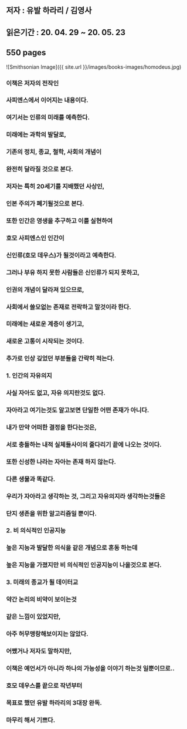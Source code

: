 ## 저자 : 유발 하라리 / 김영사

## 읽은기간 : 20. 04. 29 ~ 20. 05. 23

## 550 pages

![Smithsonian Image]({{ site.url }}/images/books-images/homodeus.jpg)

### 이책은 저자의 전작인

### 사피엔스에서 이어지는 내용이다.

### 여기서는 인류의 미래를 예측한다.

### 미래에는 과학의 발달로,

### 기존의 정치, 종교, 철학, 사회의 개념이

### 완전히 달라질 것으로 본다.


### 저자는 특히 20세기를 지배했던 사상인,

### 인본 주의가 폐기될것으로 본다.

### 또한 인간은 영생을 추구하고 이를 실현하여

### 호모 사피엔스인 인간이

### 신인류(호모 데우스)가 될것이라고 예측한다.

### 그러나 부유 하지 못한 사람들은 신인류가 되지 못하고,

### 인권의 개념이 달라져 있으므로,

### 사회에서 쓸모없는 존재로 전락하고 말것이라 한다.

### 미래에는 새로운 계층이 생기고,

### 새로운 고통이 시작되는 것이다.


### 추가로 인상 깊었던 부분들을 간략히 적는다.

### 1. 인간의 자유의지

### 사실 자아도 없고, 자유 의지란것도 없다.

### 자아라고 여기는것도 알고보면 단일한 어떤 존재가 아니다.

### 내가 만약 어떠한 결정을 한다는것은,

### 서로 충돌하는 내적 실체들사이의 줄다리기 끝에 나오는 것이다.

### 또한 신성한 나라는 자아는 존재 하지 않는다.

### 다른 생물과 똑같다.

### 우리가 자아라고 생각하는 것, 그리고 자유의지라 생각하는것들은

### 단지 생존을 위한 알고리즘일 뿐이다.


### 2. 비 의식적인 인공지능

### 높은 지능과 발달한 의식을 같은 개념으로 혼동 하는데

### 높은 지능을 가졌지만 비 의식적인 인공지능이 나올것으로 본다.


### 3. 미래의 종교가 될 데이터교

### 약간 논리의 비약이 보이는것

### 같은 느낌이 있었지만,

### 아주 허무맹랑해보이지는 않았다.

### 어쨌거나 저자도 말하지만,

### 이책은 예언서가 아니라 하나의 가능성을 이야기 하는것 일뿐이므로..


### 호모 데우스를 끝으로 작년부터

### 목표로 했던 유발 하라리의 3대장 완독.

### 마무리 해서 기쁘다.


